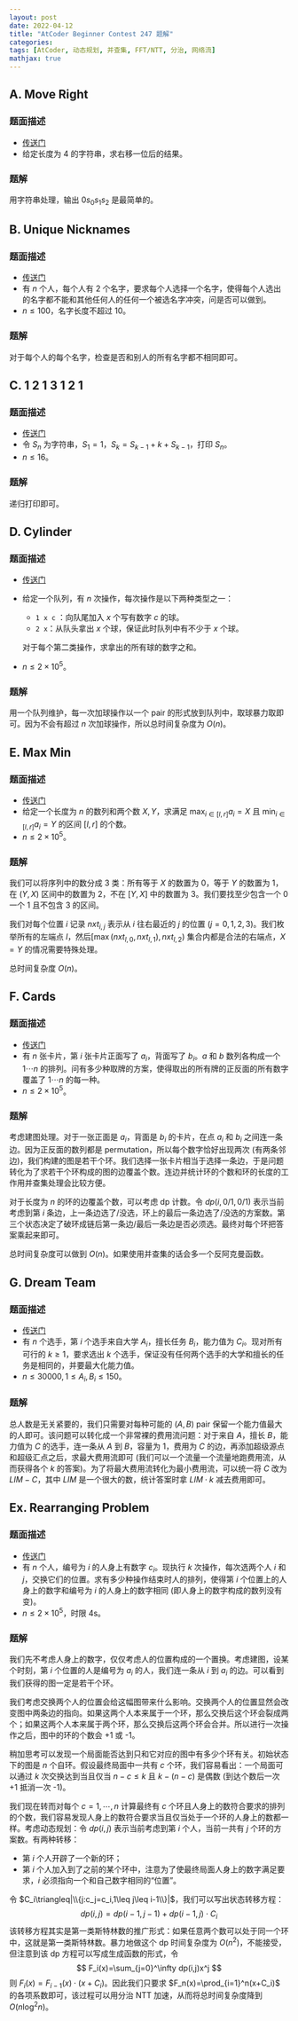 ```yaml
---
layout: post
date: 2022-04-12
title: "AtCoder Beginner Contest 247 题解"
categories:
tags: [AtCoder, 动态规划, 并查集, FFT/NTT, 分治, 网络流]
mathjax: true
---
```


## A. Move Right

### 题面描述

* [传送门](https://atcoder.jp/contests/abc247/tasks/abc247_a)
* 给定长度为 4 的字符串，求右移一位后的结果。

<!-- more -->

### 题解

用字符串处理，输出 $0 s_0 s_1 s_2$ 是最简单的。

## B. Unique Nicknames

### 题面描述

* [传送门](https://atcoder.jp/contests/abc247/tasks/abc247_b)
* 有 $n$ 个人，每个人有 2 个名字，要求每个人选择一个名字，使得每个人选出的名字都不能和其他任何人的任何一个被选名字冲突，问是否可以做到。
* $n\leq 100$，名字长度不超过 10。

### 题解

对于每个人的每个名字，检查是否和别人的所有名字都不相同即可。

## C. 1 2 1 3 1 2 1

### 题面描述

* [传送门](https://atcoder.jp/contests/abc247/tasks/abc247_c)
* 令 $S_n$ 为字符串，$S_1=1$，$S_k=S_{k-1}+k+S_{k-1}$，打印 $S_n$。
* $n\leq 16$。

### 题解

递归打印即可。

## D. Cylinder

### 题面描述

* [传送门](https://atcoder.jp/contests/abc247/tasks/abc247_d)

* 给定一个队列，有 $n$ 次操作，每次操作是以下两种类型之一：

    * `1 x c` ：向队尾加入 $x$ 个写有数字 $c$ 的球。
    * `2 x`：从队头拿出 $x$ 个球，保证此时队列中有不少于 $x$ 个球。

    对于每个第二类操作，求拿出的所有球的数字之和。

* $n\leq 2\times 10^5$。

### 题解

用一个队列维护，每一次加球操作以一个 pair 的形式放到队列中，取球暴力取即可。因为不会有超过 $n$ 次加球操作，所以总时间复杂度为 $O(n)$。

## E. Max Min

### 题面描述

* [传送门](https://atcoder.jp/contests/abc247/tasks/abc247_e)
* 给定一个长度为 $n$ 的数列和两个数 $X,Y$，求满足 $\max_{i\in [l,r]}a_i=X$ 且 $\min_{i\in [l,r]}a_i=Y$ 的区间 $[l,r]$ 的个数。
* $n\leq 2\times 10^5$。

### 题解

我们可以将序列中的数分成 3 类：所有等于 $X$ 的数置为 0，等于 $Y$ 的数置为 1，在 $(Y,X)$ 区间中的数置为 2，不在 $[Y,X]$ 中的数置为 3。我们要找至少包含一个 0 一个 1 且不包含 3 的区间。

我们对每个位置 $i$ 记录 $nxt_{i,j}$ 表示从 $i$ 往右最近的 $j$ 的位置 ($j=0,1,2,3$)。我们枚举所有的左端点 $l$，然后$[\max(nxt_{l,0},nxt_{l,1}),nxt_{l,2})$ 集合内都是合法的右端点，$X=Y$ 的情况需要特殊处理。 

总时间复杂度 $O(n)$。

## F. Cards

### 题面描述

* [传送门](https://atcoder.jp/contests/abc247/tasks/abc247_f)
* 有 $n$ 张卡片，第 $i$ 张卡片正面写了 $a_i$，背面写了 $b_i$。$a$ 和 $b$ 数列各构成一个 $1\cdots n$ 的排列。问有多少种取牌的方案，使得取出的所有牌的正反面的所有数字覆盖了 $1\cdots n$ 的每一种。
* $n\leq 2\times 10^5$。

### 题解

考虑建图处理。对于一张正面是 $a_i$，背面是 $b_i$ 的卡片，在点 $a_i$ 和 $b_i$ 之间连一条边。因为正反面的数列都是 permutation，所以每个数字恰好出现两次 (有两条邻边)，我们构建的图是若干个环。我们选择一张卡片相当于选择一条边，于是问题转化为了求若干个环构成的图的边覆盖个数。连边并统计环的个数和环的长度的工作用并查集处理会比较方便。

对于长度为 $n$ 的环的边覆盖个数，可以考虑 dp 计数。令 $dp(i,0/1,0/1)$ 表示当前考虑到第 $i$ 条边，上一条边选了/没选，环上的最后一条边选了/没选的方案数。第三个状态决定了破环成链后第一条边/最后一条边是否必须选。最终对每个环把答案乘起来即可。

总时间复杂度可以做到 $O(n)$。如果使用并查集的话会多一个反阿克曼函数。

## G. Dream Team

### 题面描述

* [传送门](https://atcoder.jp/contests/abc247/tasks/abc247_g)
* 有 $n$ 个选手，第 $i$ 个选手来自大学 $A_i$，擅长任务 $B_i$，能力值为 $C_i$。现对所有可行的 $k\geq 1$，要求选出 $k$ 个选手，保证没有任何两个选手的大学和擅长的任务是相同的，并要最大化能力值。
* $n\leq 30000, 1\leq A_i,B_i\leq 150$。

### 题解

总人数是无关紧要的，我们只需要对每种可能的 $(A,B)$ pair 保留一个能力值最大的人即可。该问题可以转化成一个非常裸的费用流问题：对于来自 $A$，擅长 $B$，能力值为 $C$ 的选手，连一条从 $A$ 到 $B$，容量为 $1$，费用为 $C$ 的边，再添加超级源点和超级汇点之后，求最大费用流即可 (我们可以一个流量一个流量地跑费用流，从而获得各个 $k$ 的答案)。为了将最大费用流转化为最小费用流，可以统一将 $C$ 改为 $LIM-C$，其中 $LIM$ 是一个很大的数，统计答案时拿 $LIM\cdot k$ 减去费用即可。

## Ex. Rearranging Problem

### 题面描述

* [传送门](https://atcoder.jp/contests/abc247/tasks/abc247_h)
* 有 $n$ 个人，编号为 $i$ 的人身上有数字 $c_i$。现执行 $k$ 次操作，每次选两个人 $i$ 和 $j$，交换它们的位置。求有多少种操作结束时人的排列，使得第 $i$ 个位置上的人身上的数字和编号为 $i$ 的人身上的数字相同 (即人身上的数字构成的数列没有变)。
* $n\leq 2\times 10^5$，时限 4s。

### 题解

我们先不考虑人身上的数字，仅仅考虑人的位置构成的一个置换。考虑建图，设某个时刻，第 $i$ 个位置的人是编号为 $a_i$ 的人，我们连一条从 $i$ 到 $a_i$ 的边。可以看到我们获得的图一定是若干个环。

我们考虑交换两个人的位置会给这幅图带来什么影响。交换两个人的位置显然会改变图中两条边的指向。如果这两个人本来属于一个环，那么交换后这个环会裂成两个；如果这两个人本来属于两个环，那么交换后这两个环会合并。所以进行一次操作之后，图中的环的个数会 +1 或 -1。

稍加思考可以发现一个局面能否达到只和它对应的图中有多少个环有关。初始状态下的图是 $n$ 个自环。假设最终局面中一共有 $c$ 个环，我们容易看出：一个局面可以通过 $k$ 次交换达到当且仅当 $n-c\leq k$ 且 $k-(n-c)$ 是偶数 (到达个数后一次 +1 抵消一次 -1)。

我们现在转而对每个 $c=1,\cdots, n$ 计算最终有 $c$ 个环且人身上的数符合要求的排列的个数，我们容易发现人身上的数符合要求当且仅当处于一个环的人身上的数都一样。考虑动态规划：令 $dp(i,j)$ 表示当前考虑到第 $i$ 个人，当前一共有 $j$ 个环的方案数。有两种转移：

* 第 $i$ 个人开辟了一个新的环；
* 第 $i$ 个人加入到了之前的某个环中，注意为了使最终局面人身上的数字满足要求，$i$ 必须指向一个和自己数字相同的“位置”。

令 $C_i\triangleq|\\{j:c_j=c_i,1\leq j\leq i-1\\}|$，我们可以写出状态转移方程：
$$
dp(i,j)=dp(i-1,j-1)+dp(i-1,j)\cdot C_i
$$该转移方程其实是第一类斯特林数的推广形式：如果任意两个数可以处于同一个环中，这就是第一类斯特林数。暴力地做这个 dp 时间复杂度为 $O(n^2)$，不能接受，但注意到该 dp 方程可以写成生成函数的形式，令
$$
F_i(x)=\sum_{j=0}^\infty dp(i,j)x^j
$$则 $F_i(x)=F_{i-1}(x)\cdot (x+C_i)$。因此我们只要求 $F_n(x)=\prod_{i=1}^n(x+C_i)$ 的各项系数即可，该过程可以用分治 NTT 加速，从而将总时间复杂度降到 $O(n\log^2n)$。

